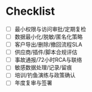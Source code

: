 # Checklist

- [ ] 最小权限与访问审批/定期复检
- [ ] 数据最小化/脱敏/匿名化策略
- [ ] 客户导出/删除/撤回流程SLA
- [ ] 供应商/插件/脚本合规评估
- [ ] 事故通报/72小时RCA与联络
- [ ] 敏感数据处理/记录/留痕
- [ ] 培训/钓鱼演练与政策确认
- [ ] 年度复审与签署
